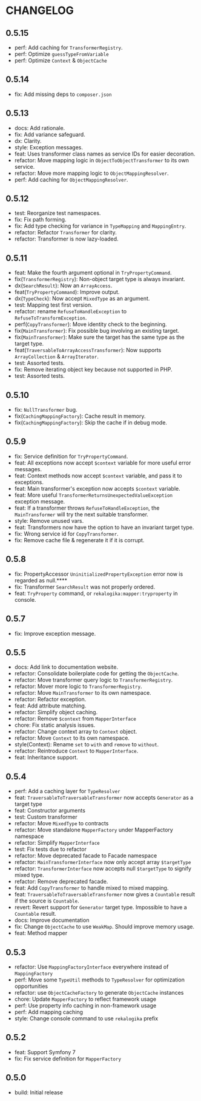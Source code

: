 # CHANGELOG

## 0.5.15

* perf: Add caching for `TransformerRegistry`.
* perf: Optimize `guessTypeFromVariable`
* perf: Optimize `Context` & `ObjectCache`

## 0.5.14

* fix: Add missing deps to `composer.json`

## 0.5.13

* docs: Add rationale.
* fix: Add variance safeguard.
* dx: Clarity.
* style: Exception messages.
* feat: Uses transformer class names as service IDs for easier decoration.
* refactor: Move mapping logic in `ObjectToObjectTransformer` to its own
  service.
* refactor: Move more mapping logic to `ObjectMappingResolver`.
* perf: Add caching for `ObjectMappingResolver`.

## 0.5.12

* test: Reorganize test namespaces.
* fix: Fix path forming.
* fix: Add type checking for variance in `TypeMapping` and `MappingEntry`.
* refactor: Refactor `Transformer` for clarity.
* refactor: Transformer is now lazy-loaded.

## 0.5.11

* feat: Make the fourth argument optional in `TryPropertyCommand`.
* fix(`TransformerRegistry`): Non-object target type is always invariant.
* dx(`SearchResult`): Now an `ArrayAccess`.
* feat(`TryPropertyCommand`): Improve output.
* dx(`TypeCheck`): Now accept `MixedType` as an argument.
* test: Mapping test first version.
* refactor: rename `RefuseToHandleException` to `RefuseToTransformException`.
* perf(`CopyTransformer`): Move identity check to the beginning.
* fix(`MainTransformer`): Fix possible bug involving an existing target.
* fix(`MainTransformer`): Make sure the target has the same type as the target
  type.
* feat(`TraversableToArrayAccessTransformer`): Now supports `ArrayCollection` &
  `ArrayIterator`.
* test: Assorted tests.
* fix: Remove iterating object key because not supported in PHP.
* test: Assorted tests.

## 0.5.10

* fix: `NullTransformer` bug.
* fix(`CachingMappingFactory`): Cache result in memory.
* fix(`CachingMappingFactory`): Skip the cache if in debug mode.
## 0.5.9

* fix: Service definition for `TryPropertyCommand`.
* feat: All exceptions now accept `$context` variable for more useful
  error messages.
* feat: Context methods now accept `$context` variable, and pass it to
  exceptions.
* feat: Main transformer's exception now accepts `$context` variable.
* feat: More useful `TransformerReturnsUnexpectedValueException` exception message.
* feat: If a transformer throws `RefuseToHandleException`, the `MainTransformer`
  will try the next suitable transformer.
* style: Remove unused vars.
* feat: Transformers now have the option to have an invariant target type.
* fix: Wrong service id for `CopyTransformer`.
* fix: Remove cache file & regenerate it if it is corrupt.

## 0.5.8

* fix: PropertyAccessor `UninitializedPropertyException` error now is regarded
  as null.****
* fix: Transformer `SearchResult` was not properly ordered.
* feat: `TryProperty` command, or `rekalogika:mapper:tryproperty` in console.

## 0.5.7

* fix: Improve exception message.

## 0.5.5

* docs: Add link to documentation website.
* refactor: Consolidate boilerplate code for getting the `ObjectCache`.
* refactor: Move transformer query logic to `TransformerRegistry`.
* refactor: Mover more logic to `TransformerRegistry`.
* refactor: Move `MainTransformer` to its own namespace.
* refactor: Refactor exception.
* feat: Add attribute matching.
* refactor: Simplify object caching.
* refactor: Remove `$context` from `MapperInterface`
* chore: Fix static analysis issues.
* refactor: Change context array to `Context` object.
* refactor: Move `Context` to its own namespace.
* style(Context): Rename `set` to `with` and `remove` to `without`.
* refactor: Reintroduce `Context` to `MapperInterface`.
* feat: Inheritance support.

## 0.5.4

* perf: Add a caching layer for `TypeResolver`
* feat: `TraversableToTraversableTransformer` now accepts `Generator` as a
  target type
* feat: Constructor arguments
* test: Custom transformer
* refactor: Move `MixedType` to contracts
* refactor: Move standalone `MapperFactory` under MapperFactory namespace
* refactor: Simplify `MapperInterface`
* test: Fix tests due to refactor
* refactor: Move deprecated facade to Facade namespace
* refactor: `MainTransformerInterface` now only accept array `$targetType`
* refactor: `TransformerInterface` now accepts null `$targetType` to signify
  mixed type.
* refactor: Remove deprecated facade.
* feat: Add `CopyTransformer` to handle mixed to mixed mapping.
* feat: `TraversableToTraversableTransformer` now gives a `Countable` result
  if the source is `Countable`.
* revert: Revert support for `Generator` target type. Impossible to have a
  `Countable` result.
* docs: Improve documentation
* fix: Change `ObjectCache` to use `WeakMap`. Should improve memory usage.
* feat: Method mapper

## 0.5.3

* refactor: Use `MappingFactoryInterface` everywhere instead of `MappingFactory`
* perf: Move some `TypeUtil` methods to `TypeResolver` for optimization
  opportunities
* refactor: use `ObjectCacheFactory` to generate `ObjectCache` instances
* chore: Update `MapperFactory` to reflect framework usage
* perf: Use property info caching in non-framework usage
* perf: Add mapping caching
* style: Change console command to use `rekalogika` prefix

## 0.5.2

* feat: Support Symfony 7
* fix: Fix service definition for `MapperFactory`

## 0.5.0

* build: Initial release
